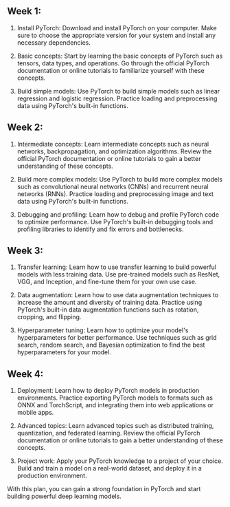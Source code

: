 ## Week 1:

1. Install PyTorch: Download and install PyTorch on your computer. Make sure to choose the appropriate version for your system and install any necessary dependencies.

2. Basic concepts: Start by learning the basic concepts of PyTorch such as tensors, data types, and operations. Go through the official PyTorch documentation or online tutorials to familiarize yourself with these concepts.

3. Build simple models: Use PyTorch to build simple models such as linear regression and logistic regression. Practice loading and preprocessing data using PyTorch's built-in functions.

## Week 2:

1. Intermediate concepts: Learn intermediate concepts such as neural networks, backpropagation, and optimization algorithms. Review the official PyTorch documentation or online tutorials to gain a better understanding of these concepts.

2. Build more complex models: Use PyTorch to build more complex models such as convolutional neural networks (CNNs) and recurrent neural networks (RNNs). Practice loading and preprocessing image and text data using PyTorch's built-in functions.

3. Debugging and profiling: Learn how to debug and profile PyTorch code to optimize performance. Use PyTorch's built-in debugging tools and profiling libraries to identify and fix errors and bottlenecks.

## Week 3:

1. Transfer learning: Learn how to use transfer learning to build powerful models with less training data. Use pre-trained models such as ResNet, VGG, and Inception, and fine-tune them for your own use case.

2. Data augmentation: Learn how to use data augmentation techniques to increase the amount and diversity of training data. Practice using PyTorch's built-in data augmentation functions such as rotation, cropping, and flipping.

3. Hyperparameter tuning: Learn how to optimize your model's hyperparameters for better performance. Use techniques such as grid search, random search, and Bayesian optimization to find the best hyperparameters for your model.

## Week 4:

1. Deployment: Learn how to deploy PyTorch models in production environments. Practice exporting PyTorch models to formats such as ONNX and TorchScript, and integrating them into web applications or mobile apps.

2. Advanced topics: Learn advanced topics such as distributed training, quantization, and federated learning. Review the official PyTorch documentation or online tutorials to gain a better understanding of these concepts.

3. Project work: Apply your PyTorch knowledge to a project of your choice. Build and train a model on a real-world dataset, and deploy it in a production environment.

With this plan, you can gain a strong foundation in PyTorch and start building powerful deep learning models.

